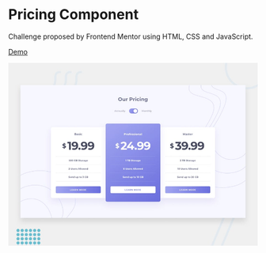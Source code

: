 # Pricing Component

Challenge proposed by Frontend Mentor using HTML, CSS and JavaScript.

[Demo](https://pricing-component.carolinavero.now.sh/)

![Design preview for the File Transfer pricing component coding challenge](./design/desktop-preview.jpg)


